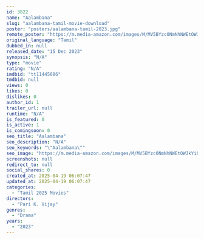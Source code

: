 ```yaml
---
id: 3822
name: "Aalambana"
slug: "aalambana-tamil-movie-download"
poster: "posters/aalambana-tamil-2023.jpg"
remote_poster: "https://m.media-amazon.com/images/M/MV5BYzc0NmNhNWEtOWJkYi00NTEwLWJiMzQtMmJlNTEwNDU5NDg2XkEyXkFqcGdeQXVyMTE0OTc2Mzc1._V1_SX300.jpg"
original_language: "Tamil"
dubbed_in: null
released_date: "15 Dec 2023"
synopsis: "N/A"
type: "movie"
rating: "N/A"
imdbid: "tt11445086"
tmdbid: null
views: 0
likes: 0
dislikes: 0
author_id: 1
trailer_url: null
runtime: "N/A"
is_featured: 0
is_active: 1
is_comingsoon: 0
seo_title: "Aalambana"
seo_description: "N/A"
seo_keywords: "\"Aalambana\""
seo_image: "https://m.media-amazon.com/images/M/MV5BYzc0NmNhNWEtOWJkYi00NTEwLWJiMzQtMmJlNTEwNDU5NDg2XkEyXkFqcGdeQXVyMTE0OTc2Mzc1._V1_SX300.jpg"
screenshots: null
redirect_to: null
social_shares: 0
created_at: 2025-04-19 06:07:47
updated_at: 2025-04-19 06:07:47
categories:
  - "Tamil 2025 Movies"
directors:
  - "Pari K. Vijay"
genres:
  - "Drama"
years:
  - "2023"
---
```

